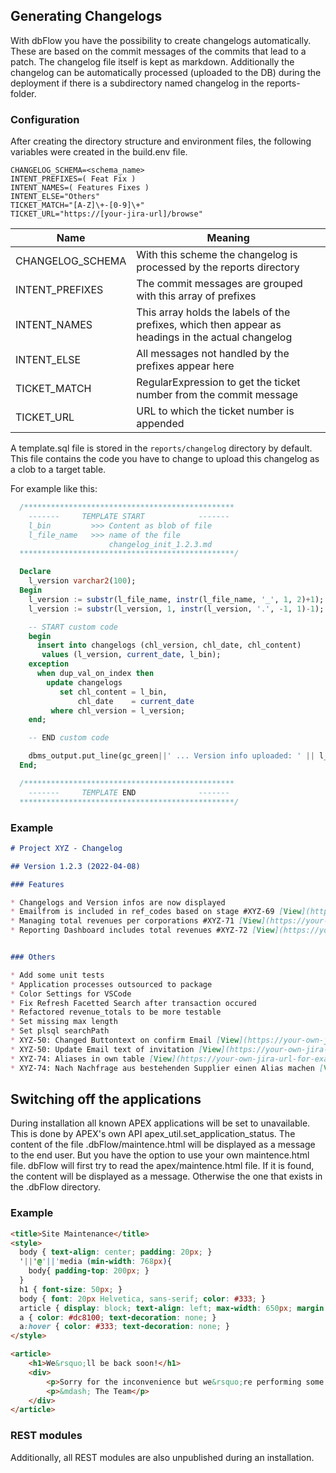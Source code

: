 ## Generating Changelogs

With dbFlow you have the possibility to create changelogs automatically. These are based on the commit messages of the commits that lead to a patch. The changelog file itself is kept as markdown. Additionally the changelog can be automatically processed (uploaded to the DB) during the deployment if there is a subdirectory named changelog in the reports-folder.

### Configuration

After creating the directory structure and environment files, the following variables were created in the build.env file.

```
CHANGELOG_SCHEMA=<schema_name>
INTENT_PREFIXES=( Feat Fix )
INTENT_NAMES=( Features Fixes )
INTENT_ELSE="Others"
TICKET_MATCH="[A-Z]\+-[0-9]\+"
TICKET_URL="https://[your-jira-url]/browse"
```

| Name            | Meaning                                               |
|-----------------|-------------------------------------------------------|
|CHANGELOG_SCHEMA | With this scheme the changelog is processed by the reports directory |
|INTENT_PREFIXES  | The commit messages are grouped with this array of prefixes |
|INTENT_NAMES     | This array holds the labels of the prefixes, which then appear as headings in the actual changelog |
|INTENT_ELSE      | All messages not handled by the prefixes appear here |
|TICKET_MATCH     | RegularExpression to get the ticket number from the commit message |
|TICKET_URL       | URL to which the ticket number is appended |


A template.sql file is stored in the ``reports/changelog`` directory by default. This file contains the code you have to change to upload this changelog as a clob to a target table.

For example like this:

```sql
  /***********************************************
    -------     TEMPLATE START            -------
    l_bin         >>> Content as blob of file
    l_file_name   >>> name of the file
                      changelog_init_1.2.3.md
  ************************************************/

  Declare
    l_version varchar2(100);
  Begin
    l_version := substr(l_file_name, instr(l_file_name, '_', 1, 2)+1);
    l_version := substr(l_version, 1, instr(l_version, '.', -1, 1)-1);

    -- START custom code
    begin
      insert into changelogs (chl_version, chl_date, chl_content)
       values (l_version, current_date, l_bin);
    exception
      when dup_val_on_index then
        update changelogs
           set chl_content = l_bin,
               chl_date    = current_date
         where chl_version = l_version;
    end;

    -- END custom code

    dbms_output.put_line(gc_green||' ... Version info uploaded: ' || l_version ||gc_reset);
  End;

  /***********************************************
    -------     TEMPLATE END              -------
  ************************************************/


```

### Example

```md
# Project XYZ - Changelog

## Version 1.2.3 (2022-04-08)

### Features

* Changelogs and Version infos are now displayed
* Emailfrom is included in ref_codes based on stage #XYZ-69 [View](https://your-own-jira-url-for-example.com/browse/XYZ-69)
* Managing total revenues per corporations #XYZ-71 [View](https://your-own-jira-url-for-example.com/browse/XYZ-71)
* Reporting Dashboard includes total revenues #XYZ-72 [View](https://your-own-jira-url-for-example.com/browse/XYZ-72)


### Others

* Add some unit tests
* Application processes outsourced to package
* Color Settings for VSCode
* Fix Refresh Facetted Search after transaction occured
* Refactored revenue_totals to be more testable
* Set missing max length
* Set plsql searchPath
* XYZ-50: Changed Buttontext on confirm Email [View](https://your-own-jira-url-for-example.com/browse/XYZ-50)
* XYZ-50: Update Email text of invitation [View](https://your-own-jira-url-for-example.com/browse/XYZ-50)
* XYZ-74: Aliases in own table [View](https://your-own-jira-url-for-example.com/browse/XYZ-74)
* XYZ-74: Nach Nachfrage aus bestehenden Supplier einen Alias machen [View](https://your-own-jira-url-for-example.com/browse/XYZ-74)
```


## Switching off the applications

During installation all known APEX applications will be set to unavailable. This is done by APEX's own API apex_util.set_application_status. The content of the file .dbFlow/maintence.html will be displayed as a message to the end user. But you have the option to use your own maintence.html file. dbFlow will first try to read the apex/maintence.html file. If it is found, the content will be displayed as a message. Otherwise the one that exists in the .dbFlow directory.

### Example

```html
<title>Site Maintenance</title>
<style>
  body { text-align: center; padding: 20px; }
  '||'@'||'media (min-width: 768px){
    body{ padding-top: 200px; }
  }
  h1 { font-size: 50px; }
  body { font: 20px Helvetica, sans-serif; color: #333; }
  article { display: block; text-align: left; max-width: 650px; margin: 0 auto; }
  a { color: #dc8100; text-decoration: none; }
  a:hover { color: #333; text-decoration: none; }
</style>

<article>
    <h1>We&rsquo;ll be back soon!</h1>
    <div>
        <p>Sorry for the inconvenience but we&rsquo;re performing some maintenance at the moment. We&rsquo;ll be back online shortly!</p>
        <p>&mdash; The Team</p>
    </div>
</article>
```

### REST modules

Additionally, all REST modules are also unpublished during an installation.